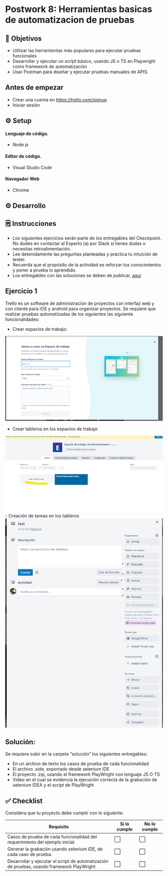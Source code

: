 # Postwork 8: Herramientas basicas de automatizacion de pruebas

 ## 🎯 Objetivos

- Utilizar  las herramientas más populares para ejecutar pruebas funcionales
- Desarrollar y ejecutar un script básico, usando JS o TS en Playwright como framework de automatización
- Usar Postman para diseñar y ejecutar pruebas manuales de APIS.

 ## Antes de empezar
- Crear una cuenta en https://trello.com/signup
- Iniciar sesión

## ⚙️ Setup
#### Lenguaje de código.
- Node js
#### Editor de código.
- Visual Studio Code 
#### Navegador Web
- Chrome

 ## ⚙ Desarrollo



 ## 🗒️ Instrucciones

- Los siguientes ejercicios serán parte de los entregables del Checkpoint. No dudes en contactar al Experto (a) por Slack si tienes dudas o necesitas retroalimentación.
- Lee detenidamente las preguntas planteadas y practica tu intuición de tester.
- Recuerda que el propósito de la actividad es reforzar tus conocimientos y poner a prueba lo aprendido.
- Los entregables con las soluciones se deben de publicar, [aquí](./Solucion)


## Ejercicio 1


Trello es un software de administración de proyectos con interfaz web y con cliente para iOS y android para organizar proyectos.​
Se requiere que realizar pruebas automatizadas de los siguientes las siguiente funcionalidades:


- Crear espacios de trabajo:

<img src="https://github.com/beduExpert/SW-Testing-Fundamentals-2021/blob/main/Sesion-08/Postwork/assets/ejercicio_1.png">

- Crear tableros en los espacios de trabajo

<img src="https://github.com/beduExpert/SW-Testing-Fundamentals-2021/blob/main/Sesion-08/Postwork/assets/ejercicio_2.png">
- Creación de tareas en los tableros
<img src="https://github.com/beduExpert/SW-Testing-Fundamentals-2021/blob/main/Sesion-08/Postwork/assets/ejercicio_3.png">

## Solución:
Se requiere subir en la carpeta “solución” los siguientes entregables:

- En un archivo de texto los casos de prueba de cada funcionalidad
- El archivo .side, exportado desde selenium IDE
- El proyecto .zip, usando el framework PlayWright con lenguaje JS O TS
- Video en el cual se evidencia la ejecución correcta de la grabación de selenium IDEA y el script de PlayWright 



## ✅ Checklist

Considera que tu proyecto debe cumplir con lo siguiente:

| Requisito | Sí lo cumple | No lo cumple |
| --- | --- | --- |
|Casos de prueba de cada funcionalidad del requerimiento del ejemplo inicial.| ⬜  | ⬜  |
|Generar la grabación usando selenium IDE, de cada caso de prueba.| ⬜  | ⬜  |
|Desarrollar y ejecutar el script de automatización de pruebas, usando framework PlayWright |  ⬜ | ⬜  |


